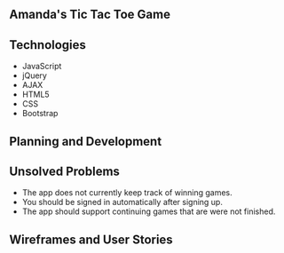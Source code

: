 ## Amanda's Tic Tac Toe Game

## Technologies

- JavaScript
- jQuery
- AJAX
- HTML5
- CSS
- Bootstrap

## Planning and Development



## Unsolved Problems

- The app does not currently keep track of winning games.
- You should be signed in automatically after signing up.
- The app should support continuing games that are were not finished.

## Wireframes and User Stories
